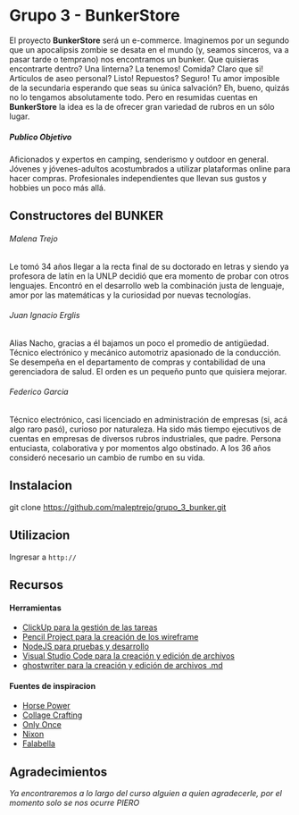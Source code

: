 # Grupo 3 - BunkerStore

El proyecto **BunkerStore** será un e-commerce. Imaginemos por un segundo que un apocalipsis zombie se desata en el mundo (y, seamos sinceros, va a pasar tarde o temprano) nos encontramos un bunker. Que quisieras encontrarte dentro? Una linterna? La tenemos! Comida? Claro que si! Articulos de aseo personal? Listo! Repuestos? Seguro! Tu amor imposible de la secundaria esperando que seas su única salvación? Eh, bueno, quizás no lo tengamos absolutamente todo. Pero en resumidas cuentas en **BunkerStore** la idea es la de ofrecer gran variedad de rubros en un sólo lugar.

##### Publico Objetivo
Aficionados y expertos en camping, senderismo y outdoor en general. Jóvenes y jóvenes-adultos acostumbrados a utilizar plataformas online para hacer compras. Profesionales independientes que llevan sus gustos y hobbies un poco más allá.



## Constructores del BUNKER

###### Malena Trejo
Le tomó 34 años llegar a la recta final de su doctorado en letras y siendo ya profesora de latín en la UNLP decidió que era momento de probar con otros lenguajes. Encontró en el desarrollo web la combinación justa de lenguaje, amor por las matemáticas y la curiosidad por nuevas tecnologías. 



###### Juan Ignacio Erglis
Alias Nacho, gracias a él bajamos un poco el promedio de antigüedad. Técnico electrónico y mecánico automotriz apasionado de la conducción. Se desempeña en el departamento de compras y contabilidad de una gerenciadora de salud. El orden es un pequeño punto que quisiera mejorar.



###### Federico Garcia
Técnico electrónico, casi licenciado en administración de empresas (si, acá algo raro pasó), curioso por naturaleza. Ha sido más tiempo ejecutivos de cuentas en empresas de diversos rubros industriales, que padre. Persona entuciasta, colaborativa y por momentos algo obstinado. A los 36 años consideró necesario un cambio de rumbo en su vida.


## Instalacion

git clone https://github.com/maleptrejo/grupo_3_bunker.git



## Utilizacion

Ingresar a ```http://``` 



## Recursos

#### Herramientas

- [ClickUp para la gestión de las tareas](https://clickup.com)
- [Pencil Project para la creación de los wireframe](https://pencil.evolus.vn/)
- [NodeJS para pruebas y desarrollo](https://nodejs.org/es/)
- [Visual Studio Code para la creación y edición de archivos](https://code.visualstudio.com/)
- [ghostwriter para la creación y edición de archivos .md](http://wereturtle.github.io/ghostwriter/)


#### Fuentes de inspiracion

- [Horse Power](https://www.horsepowercorp.com/)
- [Collage Crafting](https://collagecrafting.com/en/products/all)
- [Only Once](http://onlyonceshop.com/)
- [Nixon](https://www.nixon.com/us/en)
- [Falabella](https://www.falabella.com.ar/falabella-ar/)



## Agradecimientos

*Ya encontraremos a lo largo del curso alguien a quien agradecerle, por el momento solo se nos ocurre PIERO*
